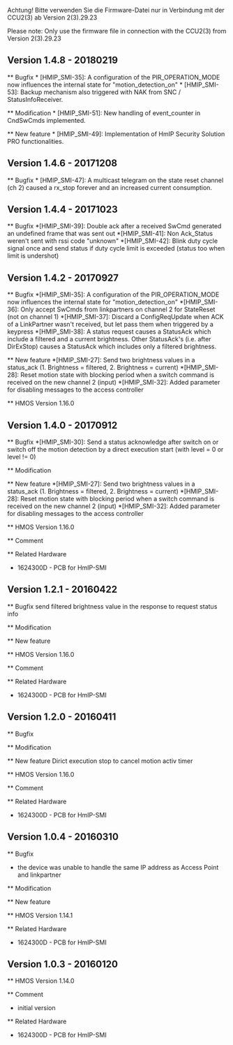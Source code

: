 ﻿Achtung! Bitte verwenden Sie die Firmware-Datei nur in Verbindung mit der CCU2(3) ab
Version 2(3).29.23

Please note: Only use the firmware file in connection with the CCU2(3) from
Version 2(3).29.23



Version 1.4.8 - 20180219
---------------------

** Bugfix
	* [HMIP_SMI-35]: A configuration of the PIR_OPERATION_MODE now influences the internal state for "motion_detection_on"
	* [HMIP_SMI-53]: Backup mechanism also triggered with NAK from SNC / StatusInfoReceiver. 

** Modification
	* [HMIP_SMI-51]: New handling of event_counter in CndSwCmds implemented.

** New feature
	* [HMIP_SMI-49]: Implementation of HmIP Security Solution PRO functionalities.




Version 1.4.6 - 20171208
---------------------

** Bugfix
	* [HMIP_SMI-47]: A multicast telegram on the state reset channel (ch 2) caused a rx_stop forever and an increased current consumption. 



Version 1.4.4 - 20171023
---------------------

** Bugfix
	*[HMIP_SMI-39]: Double ack after a received SwCmd generated an undefined frame that was sent out
	*[HMIP_SMI-41]: Non Ack_Status weren't sent with rssi code "unknown"
	*[HMIP_SMI-42]: Blink duty cycle signal once and send status if duty cycle limit is exceeded (status too when limit is undershot)




Version 1.4.2 - 20170927
---------------------

** Bugfix
	*[HMIP_SMI-35]: A configuration of the PIR_OPERATION_MODE now influences the internal state for "motion_detection_on"
	*[HMIP_SMI-36]: Only accept SwCmds from linkpartners on channel 2 for StateReset (not on channel 1) 
	*[HMIP_SMI-37]: Discard a ConfigReqUpdate when ACK of a LinkPartner wasn't received, but let pass them when triggered by a keypress
	*[HMIP_SMI-38]:	A status request causes a StatusAck which include a filtered and a current brightness. 
			Other StatusAck's (i.e. after DirExStop) causes a StatusAck which includes only a filtered brightness. 



** New feature
	*[HMIP_SMI-27]: Send two brightness values in a status_ack (1. Brightness = filtered, 2. Brightness = current)
	*[HMIP_SMI-28]: Reset motion state with blocking period when a switch command is received on the new channel 2 (input)
	*[HMIP_SMI-32]:	Added parameter for disabling messages to the access controller

** HMOS Version 
	1.16.0
	

Version 1.4.0 - 20170912
---------------------

** Bugfix
	*[HMIP_SMI-30]: Send a status acknowledge after switch on or switch off the motion detection by a direct execution start (with level = 0 or level != 0)

** Modification


** New feature
	*[HMIP_SMI-27]: Send two brightness values in a status_ack (1. Brightness = filtered, 2. Brightness = current)
	*[HMIP_SMI-28]: Reset motion state with blocking period when a switch command is received on the new channel 2 (input)
	*[HMIP_SMI-32]:	Added parameter for disabling messages to the access controller

** HMOS Version 
	1.16.0
	
** Comment
  

** Related Hardware
   * 1624300D - PCB for HmIP-SMI
   

Version 1.2.1 - 20160422
---------------------

** Bugfix
   send filtered brightness value in the response to request status info 

** Modification


** New feature
	
	

** HMOS Version 
	1.16.0
	
** Comment
  

** Related Hardware
   * 1624300D - PCB for HmIP-SMI
   

Version 1.2.0 - 20160411
---------------------

** Bugfix

** Modification


** New feature
	Dirict execution stop to cancel motion activ timer 

** HMOS Version 
	1.16.0
	
** Comment
  

** Related Hardware
   * 1624300D - PCB for HmIP-SMI
   
   
   
Version 1.0.4 - 20160310
---------------------

** Bugfix
   * the device was unable to handle the same IP address as Access Point and linkpartner 

** Modification


** New feature

** HMOS Version 
	1.14.1

** Related Hardware
   * 1624300D - PCB for HmIP-SMI

Version 1.0.3 - 20160120
---------------------

** HMOS Version 
	1.14.0

** Comment
  * initial version

** Related Hardware
   * 1624300D - PCB for HmIP-SMI

